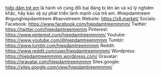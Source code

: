 <a href="https://x8.market/">hiếp dâm trẻ em</a> là hành vô cùng đồi bại đáng bị lên án và xử lý nghiêm khắc, hãy bảo vệ sự phát triển lành mạnh của trẻ em.
#hiepdamtreem #ngunghiepdamtreem #baovetreem
Website: <a href="https://x8.market/">https://x8.market/</a>
Socials:
Facebook: <a href="https://www.facebook.com/hiepdamtreemmmm/">https://www.facebook.com/hiepdamtreemmmm/</a>
Twitter: <a href="https://twitter.com/hiepdamtreemmmm">https://twitter.com/hiepdamtreemmmm</a>
Pinterest: <a href="https://www.pinterest.com/hiepdamtreemmmm/">https://www.pinterest.com/hiepdamtreemmmm/</a>
Youtube: <a href="https://www.youtube.com/@hiepdamtreemmmm">https://www.youtube.com/@hiepdamtreemmmm</a>
Tumblr: <a href="https://www.tumblr.com/hiepdamtreemmmm">https://www.tumblr.com/hiepdamtreemmmm</a>
Reddit: <a href="https://www.reddit.com/user/hiepdamtreemmmm/">https://www.reddit.com/user/hiepdamtreemmmm/</a>
Wordpress: <a href="https://hiepdamtreemmmm.wordpress.com/">https://hiepdamtreemmmm.wordpress.com/</a>
Gravatar: <a href="https://gravatar.com/hiepdamtreemmmm">https://gravatar.com/hiepdamtreemmmm</a>
Sites.google: <a href="https://sites.google.com/view/hiepdamtreemmmm/">https://sites.google.com/view/hiepdamtreemmmm/</a>